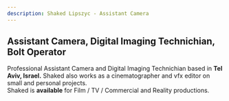 ```yaml
---
description: Shaked Lipszyc - Assistant Camera
---
```



## Assistant Camera, Digital Imaging Technichian, Bolt Operator
<div class="bg-gradient2  min-w-full py-2  text-lg rounded">Professional Assistant Camera and Digital Imaging Technichian based in <b>Tel Aviv, Israel.</b> Shaked also works as a cinematographer and vfx editor on small and personal projects.</div>


<div class="bg-gradient  min-w-full py-2  text-lg rounded">Shaked is <b>available</b> for  Film / TV / Commercial and Reality productions.
</div>
